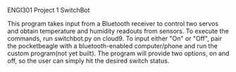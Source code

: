 ENGI301 Project 1
SwitchBot

This program takes input from a Bluetooth receiver to control two servos and obtain temperature and humidity readouts from sensors.
To execute the commands, run switchbot.py on cloud9.
To input either "On" or "Off", pair the pocketbeagle with a bluetooth-enabled computer/phone and run the custom program(not yet built).
The program will provide two options, on and off, so the user can simply hit the desired switch status.
